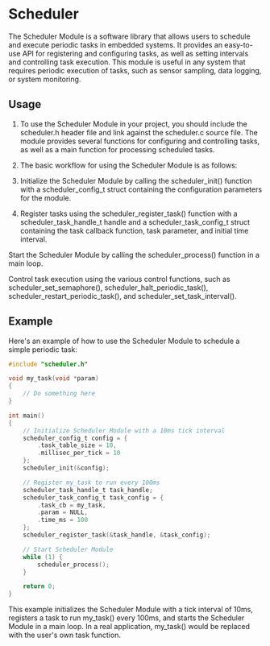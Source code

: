 # Scheduler
The Scheduler Module is a software library that allows users to schedule and execute periodic tasks in embedded systems. It provides an easy-to-use API for registering and configuring tasks, as well as setting intervals and controlling task execution. This module is useful in any system that requires periodic execution of tasks, such as sensor sampling, data logging, or system monitoring.

## Usage

1. To use the Scheduler Module in your project, you should include the scheduler.h header file and link against the scheduler.c source file. The module provides several functions for configuring and controlling tasks, as well as a main function for processing scheduled tasks.

2. The basic workflow for using the Scheduler Module is as follows:

3. Initialize the Scheduler Module by calling the scheduler_init() function with a scheduler_config_t struct containing the configuration parameters for the module.

4. Register tasks using the scheduler_register_task() function with a scheduler_task_handle_t handle and a scheduler_task_config_t struct containing the task callback function, task parameter, and initial time interval.
    
Start the Scheduler Module by calling the scheduler_process() function in a main loop.
    
Control task execution using the various control functions, such as scheduler_set_semaphore(), scheduler_halt_periodic_task(), scheduler_restart_periodic_task(), and scheduler_set_task_interval().

## Example
Here's an example of how to use the Scheduler Module to schedule a simple periodic task:
``` C
#include "scheduler.h"

void my_task(void *param)
{
    // Do something here
}

int main()
{
    // Initialize Scheduler Module with a 10ms tick interval
    scheduler_config_t config = {
        .task_table_size = 10,
        .millisec_per_tick = 10
    };
    scheduler_init(&config);

    // Register my_task to run every 100ms
    scheduler_task_handle_t task_handle;
    scheduler_task_config_t task_config = {
        .task_cb = my_task,
        .param = NULL,
        .time_ms = 100
    };
    scheduler_register_task(&task_handle, &task_config);

    // Start Scheduler Module
    while (1) {
        scheduler_process();
    }

    return 0;
}
```
This example initializes the Scheduler Module with a tick interval of 10ms, registers a task to run my_task() every 100ms, and starts the Scheduler Module in a main loop. In a real application, my_task() would be replaced with the user's own task function.
